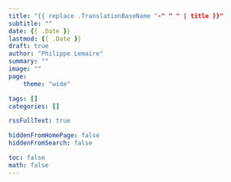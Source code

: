 ```yaml
---
title: "{{ replace .TranslationBaseName "-" " " | title }}"
subtitle: ""
date: {{ .Date }}
lastmod: {{ .Date }}
draft: true
author: "Philippe Lemaire"
summary: ""
image: ""
page:
    theme: "wide"

tags: []
categories: []

rssFullText: true

hiddenFromHomePage: false
hiddenFromSearch: false

toc: false
math: false
---
```

